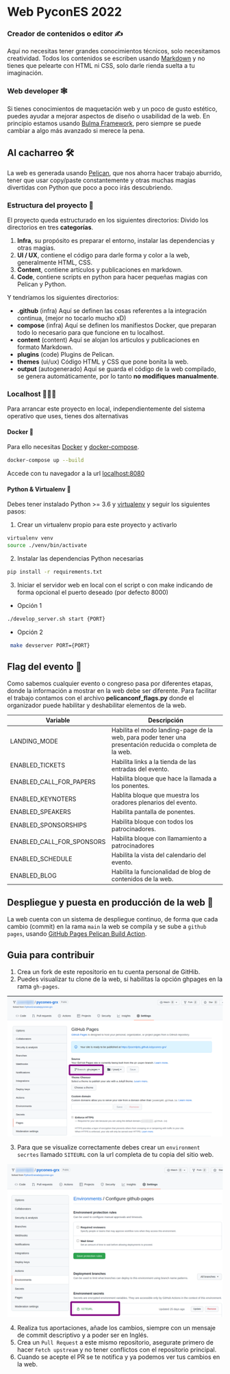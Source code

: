 # Web PyconES 2022


### Creador de contenidos o editor ✍️

Aquí no necesitas tener grandes conocimientos técnicos, solo necesitamos creatividad.
Todos los contenidos se escriben usando [Markdown](https://markdown.es/) y no tienes que pelearte con HTML ni CSS, solo darle rienda suelta a tu imaginación.

### Web developer 🕸

Si tienes conocimientos de maquetación web y un poco de gusto estético, puedes ayudar a mejorar aspectos de diseño o usabilidad de la web.
En principio estamos usando [Bulma Framework](https://bulma.io/), pero siempre se puede cambiar a algo más avanzado si merece la pena.


## Al cacharreo  🛠

La web es generada usando [Pelican](https://blog.getpelican.com/), que nos ahorra hacer trabajo aburrido, tener que usar copy/paste constantemente y otras muchas magias divertidas con Python que poco a poco irás descubriendo.


### Estructura del proyecto 📂

El proyecto queda estructurado en los siguientes directorios:
Divido los directorios en tres **categorías**.

1. **Infra**, su propósito es preparar el entorno, instalar las dependencias y otras magias.
2. **UI / UX**, contiene el código para darle forma y color a la web, generalmente HTML, CSS.
3. **Content**, contiene artículos y publicaciones en markdown.
4. **Code**, contiene scripts en python para hacer pequeñas magias con Pelican y Python.

Y tendríamos los siguientes directorios:

- **.github** (infra) Aquí se definen las cosas referentes a la integración continua, (mejor no tocarlo mucho xD)
- **compose** (infra) Aquí se definen los manifiestos Docker, que preparan todo lo necesario para que funcione en tu localhost.
- **content** (content) Aquí se alojan los articulos y publicaciones en formato Markdown.
- **plugins** (code) Plugins de Pelican.
- **themes** (ui/ux) Código HTML y CSS que pone bonita la web.
- **output** (autogenerado) Aquí se guarda el código de la web compilado, se genera automáticamente, por lo tanto **no modifiques manualmente**.


### Localhost 👨🏼‍💻

Para arrancar este proyecto en local, independientemente del sistema operativo que uses, tienes dos alternativas


#### Docker 🐳

Para ello necesitas [Docker](https://www.docker.com/get-started) y [docker-compose](https://docs.docker.com/compose/install/).

```sh
docker-compose up --build
```

Accede con tu navegador a la url [localhost:8080](http://localhost:8080)

#### Python & Virtualenv 🐍

Debes tener instalado Python >= 3.6 y [virtualenv](https://virtualenv.pypa.io/en/latest/) y seguir los siguientes pasos:

1. Crear un virtualenv propio para este proyecto y activarlo

```bash
virtualenv venv
source ./venv/bin/activate
```

2. Instalar las dependencias Python necesarias

```bash
pip install -r requirements.txt
```

3. Iniciar el servidor web en local con el script o con make indicando de forma opcional el puerto deseado (por defecto 8000)

- Opción 1
```bash
./develop_server.sh start {PORT}
```

- Opción 2
```bash
 make devserver PORT={PORT}
```

## Flag del evento 🏁

Como sabemos cualquier evento o congreso pasa por diferentes etapas, donde la información a mostrar en la web debe ser diferente.
Para facilitar el trabajo contamos con el archivo **pelicanconf_flags.py** donde el organizador puede habilitar y deshabilitar elementos de la web.


| Variable                  | Descripción                                                  |
| ------------------------- | ------------------------------------------------------------ |
| LANDING_MODE              | Habilita el modo landing-page de la web, para poder tener una presentación reducida o completa de la web. |
| ENABLED_TICKETS           | Habilita links a la tienda de las entradas del evento.       |
| ENABLED_CALL_FOR_PAPERS   | Habilita bloque que hace la llamada a los ponentes.          |
| ENABLED_KEYNOTERS         | Hablita bloque que muestra los oradores plenarios del evento. |
| ENABLED_SPEAKERS          | Habilita pantalla de ponentes.                               |
| ENABLED_SPONSORSHIPS      | Habilita bloque con todos los patrocinadores.                |
| ENABLED_CALL_FOR_SPONSORS | Habilita bloque con llamamiento a patrocinadores             |
| ENABLED_SCHEDULE          | Habilita la vista del calendario del evento.                 |
| ENABLED_BLOG              | Habilita la funcionalidad de blog de contenidos de la web.   |

## Despliegue y puesta en producción de la web 🚀

La web cuenta con un sistema de despliegue continuo, de forma que cada cambio (commit) en la rama ``main`` la web se compila y se sube a ``github pages``, usando [GitHub Pages Pelican Build Action](https://github.com/marketplace/actions/github-pages-pelican-build-action).

## Guia para contribuir

1. Crea un fork de este repositorio en tu cuenta personal de GitHib.
2. Puedes visualizar tu clone de la web, si habilitas la opción ghpages en la rama ``gh-pages``.

![](https://github.com/PythonGranada/pycones-grx/blob/main/readme_images/ghpages.png?raw=true)

3. Para que se visualize correctamente debes crear un ``environment secrtes`` llamado ``SITEURL`` con la url completa de tu copia del sitio web.

![](https://github.com/PythonGranada/pycones-grx/blob/main/readme_images/environ.png?raw=true)

4. Realiza tus aportaciones, añade los cambios, siempre con un mensaje de commit descriptivo y a poder ser en Inglés.
5. Crea un ``Pull Request`` a este mismo repositorio, asegurate primero de hacer ``Fetch upstream`` y no tener conflictos con el repositorio principal.
6. Cuando se acepte el PR se te notifica y ya podemos ver tus cambios en la web.
